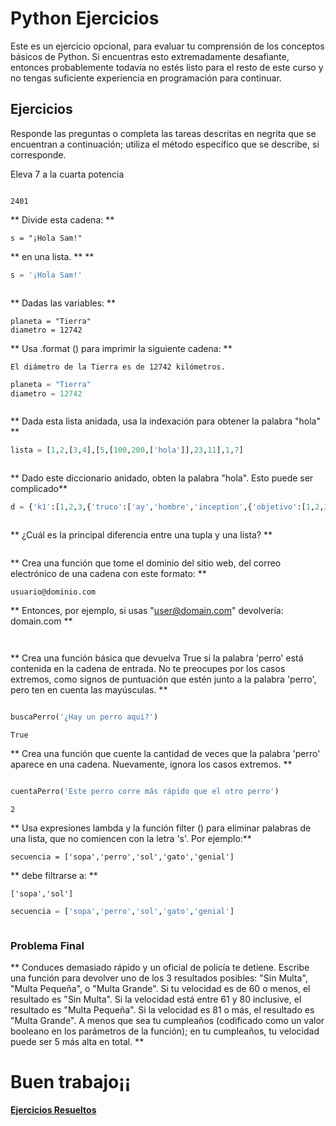 # Python Ejercicios

Este es un ejercicio opcional, para evaluar tu comprensión de los conceptos básicos de Python. Si encuentras esto extremadamente desafiante, entonces probablemente todavía no estés listo para el resto de este curso y no tengas suficiente experiencia en programación para continuar.

## Ejercicios

Responde las preguntas o completa las tareas descritas en negrita que se encuentran a continuación; utiliza el método específico que se describe, si corresponde.

Eleva 7 a la cuarta potencia


```python

```




    2401



** Divide esta cadena: **

    s = "¡Hola Sam!"

** en una lista. ** **


```python
s = '¡Hola Sam!'
```


```python

```

** Dadas las variables: **

    planeta = "Tierra"
    diametro = 12742

** Usa .format () para imprimir la siguiente cadena: **

    El diámetro de la Tierra es de 12742 kilómetros.


```python
planeta = "Tierra"
diametro = 12742
```


```python

```

** Dada esta lista anidada, usa la indexación para obtener la palabra "hola" **


```python
lista = [1,2,[3,4],[5,[100,200,['hola']],23,11],1,7]
```


```python

```

** Dado este diccionario anidado, obten la palabra "hola". Esto puede ser complicado**


```python
d = {'k1':[1,2,3,{'truco':['ay','hombre','inception',{'objetivo':[1,2,3,'hola']}]}]}
```


```python

```

** ¿Cuál es la principal diferencia entre una tupla y una lista? **


```python

```

** Crea una función que tome el dominio del sitio web, del correo electrónico de una cadena con este formato: **

    usuario@dominio.com

** Entonces, por ejemplo, si usas "user@domain.com" devolvería: domain.com **


```python

```


```python

```

** Crea una función básica que devuelva True si la palabra 'perro' está contenida en la cadena de entrada. No te preocupes por los casos extremos, como signos de puntuación que estén junto a la palabra 'perro', pero ten en cuenta las mayúsculas. **


```python

```


```python
buscaPerro('¿Hay un perro aqui?')
```




    True



** Crea una función que cuente la cantidad de veces que la palabra 'perro' aparece en una cadena. Nuevamente, ignora los casos extremos. **


```python

```


```python
cuentaPerro('Este perro corre más rápido que el otro perro')
```




    2



** Usa expresiones lambda y la función filter () para eliminar palabras de una lista, que no comiencen con la letra 's'. Por ejemplo:**

    secuencia = ['sopa','perro','sol','gato','genial']

** debe filtrarse a: **

    ['sopa','sol']


```python
secuencia = ['sopa','perro','sol','gato','genial']
```


```python

```

### Problema Final

** Conduces demasiado rápido y un oficial de policía te detiene. Escribe una función
  para devolver uno de los 3 resultados posibles: "Sin Multa", "Multa Pequeña", o "Multa Grande".
  Si tu velocidad es de 60 o menos, el resultado es "Sin Multa". Si la velocidad está entre 61
  y 80 inclusive, el resultado es "Multa Pequeña". Si la velocidad es 81 o más, el resultado es "Multa Grande". A menos que sea tu cumpleaños (codificado como un valor booleano en los parámetros de la función); en tu cumpleaños, tu velocidad puede ser 5 más alta en total. **

# Buen trabajo¡¡


 [**Ejercicios Resueltos**](Python%20Ejercicios%20-%20Solutions.md)    
